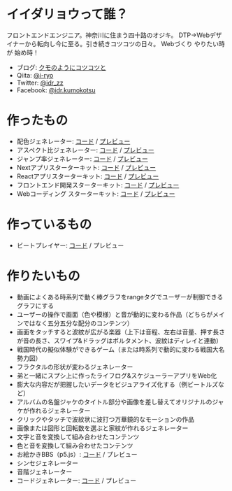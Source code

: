 # イイダリョウって誰？

フロントエンドエンジニア。神奈川に住まう四十路のオジキ。 DTP→Webデザイナーから転向し今に至る。引き続きコツコツの日々。
Webづくり やりたい時が 始め時！

* ブログ: [クモのようにコツコツと](https://www.i-ryo.com)
* Qiita: [@i-ryo](https://qiita.com/i-ryo)
* Twitter: [@idr_zz](https://twitter.com/idr_zz) 
* Facebook: [@idr.kumokotsu](https://www.facebook.com/idr.kumokotsu/)

# 作ったもの

* 配色ジェネレーター: [コード](https://github.com/ryo-i/color-scheme-generator) / [プレビュー](https://color-scheme-generator.vercel.app)
* アスペクト比ジェネレーター: [コード](https://github.com/ryo-i/aspect-ratio-generator) / [プレビュー](https://aspect-ratio-generator.vercel.app)
* ジャンプ率ジェネレーター: [コード](https://github.com/ryo-i/jump-rate-generator-2) / [プレビュー](https://jump-rate-generator-2.vercel.app/)
* Nextアプリスターターキット: [コード](https://github.com/ryo-i/next-app-started) / [プレビュー](https://next-app-started.vercel.app/)
* Reactアプリスターターキット: [コード](https://github.com/ryo-i/react-app-started) / [プレビュー](https://ryo-i.github.io/react-app-started/)
* フロントエンド開発スターターキット: [コード](https://github.com/ryo-i/front-end-getting-sterted) / [プレビュー](https://ryo-i.github.io/front-end-getting-sterted/dest/)
* Webコーディング スターターキット: [コード](https://github.com/ryo-i/web-coding-getting-sterted) / [プレビュー](https://ryo-i.github.io/web-coding-getting-sterted/)

# 作っているもの

* ビートプレイヤー: [コード](https://github.com/ryo-i/beat-player) / プレビュー

# 作りたいもの

* 動画によくある時系列で動く棒グラフをrangeタグでユーザーが制御できるグラフにする
* ユーザーの操作で画面（色や模様）と音が動的に変わる作品（どちらがメインではなく五分五分な配分のコンテンツ）
* 画面をタッチすると波紋が広がる楽器（上下は音程、左右は音量、押す長さが音の長さ、スワイプ&ドラッグはポルタメント、波紋はディレイと連動）
* 戦国時代の擬似体験ができるゲーム（または時系列で動的に変わる戦国大名勢力図）
* フラクタルの形状が変わるジェネレーター
* 弟と一緒にスプシ上に作ったライフログ&スケジューラーアプリをWeb化
* 膨大な内容だが把握したいデータをビジュアライズ化する（例ビートルズなど）
* アルバムの名盤ジャケのタイトル部分や画像を差し替えてオリジナルのジャケが作れるジェネレーター
* クリックやタッチで波紋状に波打つ万華鏡的なモーションの作品
* 画像または図形と回転数を選ぶと家紋が作れるジェネレーター
* 文字と音を変換して組み合わせたコンテンツ
* 色と音を変換して組み合わせたコンテンツ 
* お絵かきBBS（p5.js）: [コード](https://github.com/ryo-i/oekakiBBS) / プレビュー
* シンセジェネレーター
* 音階ジェネレーター
* コードジェネレーター: [コード](https://github.com/ryo-i/cordPlayer) / プレビュー
